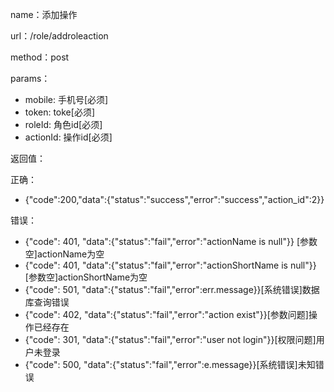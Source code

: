 name：添加操作

url：/role/addroleaction

method：post

params：

* mobile: 手机号[必须]
* token: toke[必须]
* roleId: 角色id[必须]
* actionId: 操作id[必须]

返回值：

正确：

* {"code":200,"data":{"status":"success","error":"success","action_id":2}}

错误：

* {"code": 401, "data":{"status":"fail","error":"actionName is null"}} [参数空]actionName为空
* {"code": 401, "data":{"status":"fail","error":"actionShortName is null"}} [参数空]actionShortName为空
* {"code": 501, "data":{"status":"fail","error":err.message}}[系统错误]数据库查询错误
* {"code": 402, "data":{"status":"fail","error":"action exist"}}[参数问题]操作已经存在
* {"code": 301, "data":{"status":"fail","error":"user not login"}}[权限问题]用户未登录
* {"code": 500, "data":{"status":"fail","error":e.message}}[系统错误]未知错误
